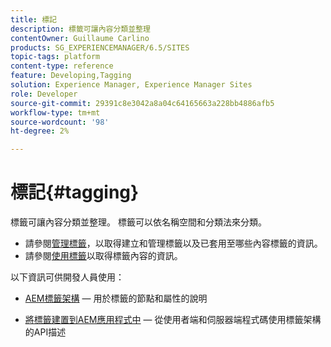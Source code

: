 ```yaml
---
title: 標記
description: 標籤可讓內容分類並整理
contentOwner: Guillaume Carlino
products: SG_EXPERIENCEMANAGER/6.5/SITES
topic-tags: platform
content-type: reference
feature: Developing,Tagging
solution: Experience Manager, Experience Manager Sites
role: Developer
source-git-commit: 29391c8e3042a8a04c64165663a228bb4886afb5
workflow-type: tm+mt
source-wordcount: '98'
ht-degree: 2%

---
```


# 標記{#tagging}

標籤可讓內容分類並整理。 標籤可以依名稱空間和分類法來分類。

* 請參閱[管理標籤](/help/sites-administering/tags.md)，以取得建立和管理標籤以及已套用至哪些內容標籤的資訊。
* 請參閱[使用標籤](/help/sites-authoring/tags.md)以取得標籤內容的資訊。

以下資訊可供開發人員使用：

* [AEM標籤架構](/help/sites-developing/framework.md) — 用於標籤的節點和屬性的說明

* [將標籤建置到AEM應用程式中](/help/sites-developing/building.md) — 從使用者端和伺服器端程式碼使用標籤架構的API描述
